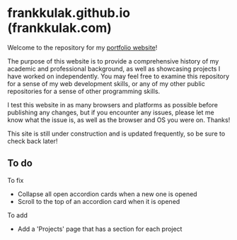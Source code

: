 # frankkulak.github.io (frankkulak.com)

Welcome to the repository for my [portfolio website](https://frankkulak.com)!

The purpose of this website is to provide a comprehensive history of my academic and professional background, as well as showcasing projects I have worked on independently. You may feel free to examine this repository for a sense of my web development skills, or any of my other public repositories for a sense of other programming skills.

I test this website in as many browsers and platforms as possible before publishing any changes, but if you encounter any issues, please let me know what the issue is, as well as the browser and OS you were on. Thanks!

This site is still under construction and is updated frequently, so be sure to check back later!

## To do

To fix
- Collapse all open accordion cards when a new one is opened
- Scroll to the top of an accordion card when it is opened

To add
- Add a 'Projects' page that has a section for each project
